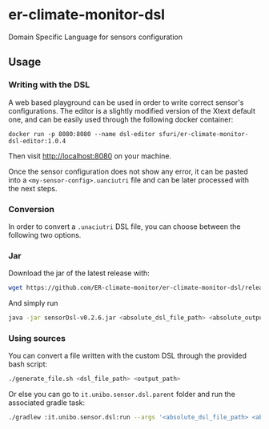 # er-climate-monitor-dsl
Domain Specific Language for sensors configuration

## Usage

### Writing with the DSL

A web based playground can be used in order to write correct sensor's configurations. The editor
is a slightly modified version of the Xtext default one, and can be easily used through
the following docker container:

```
docker run -p 8080:8080 --name dsl-editor sfuri/er-climate-monitor-dsl-editor:1.0.4
```

Then visit [http://localhost:8080](http://localhost:8080) on your machine.

Once the sensor configuration does not show any error, it can be pasted
into a `<my-sensor-config>.uanciutri` file and can be later processed
with the next steps.

### Conversion

In order to convert a `.unaciutri` DSL file, you can choose between the following two options.

### Jar

Download the jar of the latest release with:
```bash
wget https://github.com/ER-climate-monitor/er-climate-monitor-dsl/releases/download/<latest_version>/sensorDsl-.jar
```

And simply run
```bash
java -jar sensorDsl-v0.2.6.jar <absolute_dsl_file_path> <absolute_output_path>`
```

### Using sources

You can convert a file written with the custom DSL through the provided bash script:

```bash
./generate_file.sh <dsl_file_path> <output_path>
```

Or else you can go to `it.unibo.sensor.dsl.parent` folder and run the associated gradle task:

```bash
./gradlew :it.unibo.sensor.dsl:run --args '<absolute_dsl_file_path> <absolute_output_path>'
```
